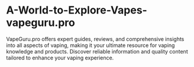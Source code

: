 # A-World-to-Explore-Vapes-vapeguru.pro
VapeGuru.pro offers expert guides, reviews, and comprehensive insights into all aspects of vaping, making it your ultimate resource for vaping knowledge and products. Discover reliable information and quality content tailored to enhance your vaping experience.
